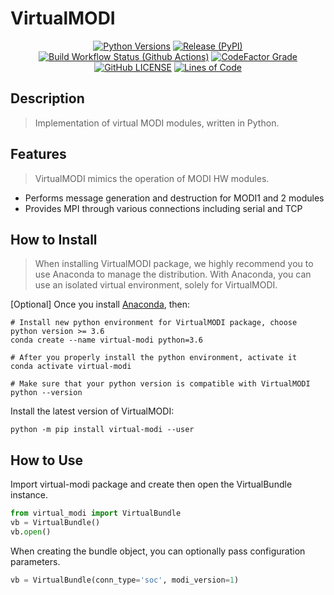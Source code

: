 # VirtualMODI
<div align="center">

[![Python Versions](https://img.shields.io/pypi/pyversions/virtual-modi.svg?style=flat-square)](https://pypi.python.org/pypi/virtual-modi)
[![Release (PyPI)](https://img.shields.io/pypi/v/virtual-modi?color=blue&label=release&style=flat-square)](https://pypi.python.org/pypi/virtual-modi)
[![Build Workflow Status (Github Actions)](https://img.shields.io/github/workflow/status/LUXROBO/virtual-modi/Build%20Status/main?style=flat-square)](https://github.com/LUXROBO/virtual-modi/actions)
[![CodeFactor Grade](https://img.shields.io/codefactor/grade/github/LUXROBO/virtual-modi/main?style=flat-square)](https://www.codefactor.io/repository/github/luxrobo/virtual-modi/overview/main)
[![GitHub LICENSE](https://img.shields.io/github/license/LUXROBO/virtual-modi?style=flat-square&color=blue)](https://github.com/LUXROBO/virtual-modi/blob/main/LICENSE)
[![Lines of Code](https://img.shields.io/tokei/lines/github/LUXROBO/virtual-modi?style=flat-square)](https://github.com/LUXROBO/virtual-modi/tree/main/virtual_modi)

</div>

## Description
> Implementation of virtual MODI modules, written in Python.

## Features
> VirtualMODI mimics the operation of MODI HW modules.
* Performs message generation and destruction for MODI1 and 2 modules
* Provides MPI through various connections including serial and TCP

## How to Install
> When installing VirtualMODI package, we highly recommend you to use Anaconda to manage the distribution.
> With Anaconda, you can use an isolated virtual environment, solely for VirtualMODI.

[Optional] Once you install [Anaconda](https://docs.anaconda.com/anaconda/install/), then:
```commandline
# Install new python environment for VirtualMODI package, choose python version >= 3.6
conda create --name virtual-modi python=3.6

# After you properly install the python environment, activate it
conda activate virtual-modi

# Make sure that your python version is compatible with VirtualMODI
python --version
```

Install the latest version of VirtualMODI:
```commandline
python -m pip install virtual-modi --user
```

## How to Use
Import virtual-modi package and create then open the VirtualBundle instance.
```python
from virtual_modi import VirtualBundle
vb = VirtualBundle()
vb.open()
```

When creating the bundle object, you can optionally pass configuration parameters.
```python
vb = VirtualBundle(conn_type='soc', modi_version=1)
```
